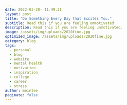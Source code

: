 ```yaml
---
date: 2022-03-28- 11:49:31
layout: post
title: "Do Something Every Day that Excites You."
subtitle: Read this if you are feeling unmotivated.
description: Read this if you are feeling unmotivated.
image: /assets/img/uploads/2020fine.jpg
optimized_image: /assets/img/uploads/2020fine.jpg
category: blog
tags: 
  - personal
  - blog
  - website
  - mental health
  - motivation
  - inspiration
  - college
  - career
  - stress
author: meinlee
paginate: false
---
```

